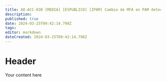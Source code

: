 ```yaml
---
title: AO-ACC-030 [MEDIA] [ESPUBLICO] [IPAM] Cambio de MFA en PAM detectado
description: 
published: true
date: 2024-03-25T09:42:14.798Z
tags: 
editor: markdown
dateCreated: 2024-03-25T09:42:14.798Z
---
```


# Header
Your content here